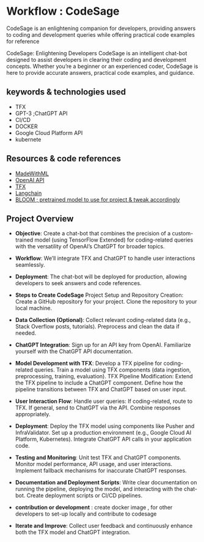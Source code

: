 # Workflow : CodeSage 
CodeSage is an enlightening companion for developers, providing answers to coding and development queries while offering practical code examples for reference

CodeSage: Enlightening Developers
CodeSage is an intelligent chat-bot designed to assist developers in clearing their coding and development concepts. Whether you’re a beginner or an experienced coder, CodeSage is here to provide accurate answers, practical code examples, and guidance.
## keywords & technologies used 
   - TFX
   - GPT-3 ;ChatGPT API
   - CI/CD
   - DOCKER
   - Google Cloud Platform API
   - kubernete

## Resources & code references  
   - [MadeWithML](https://madewithml.com/#course)
   - [OpenAI API](https://platform.openai.com/docs/overview)
   - [TFX](https://www.tensorflow.org/tfx)
   - [Langchain](https://www.langchain.com/)
   - [BLOOM ; pretrained model to use for project & tweak accordingly](https://huggingface.co/docs/transformers/model_doc/bloom)
## Project Overview

  - **Objective**: Create a chat-bot that combines the precision of a custom-trained model (using TensorFlow Extended) for coding-related queries with the versatility of OpenAI’s ChatGPT for broader topics.
 
  - **Workflow**: We’ll integrate TFX and ChatGPT to handle user interactions seamlessly.
 
  - **Deployment**: The chat-bot will be deployed for production, allowing developers to seek answers and code references.
 
  - **Steps to Create CodeSage**
Project Setup and Repository Creation:
Create a GitHub repository for your project.
Clone the repository to your local machine.

  - **Data Collection (Optional)**:
Collect relevant coding-related data (e.g., Stack Overflow posts, tutorials).
Preprocess and clean the data if needed.

   - **ChatGPT Integration**:
Sign up for an API key from OpenAI.
Familiarize yourself with the ChatGPT API documentation.

   - **Model Development with TFX**:
Develop a TFX pipeline for coding-related queries.
Train a model using TFX components (data ingestion, preprocessing, training, evaluation).
TFX Pipeline Modification:
Extend the TFX pipeline to include a ChatGPT component.
Define how the pipeline transitions between TFX and ChatGPT based on user input.

   - **User Interaction Flow**:
Handle user queries:
If coding-related, route to TFX.
If general, send to ChatGPT via the API.
Combine responses appropriately.

   - **Deployment**:
Deploy the TFX model using components like Pusher and InfraValidator.
Set up a production environment (e.g., Google Cloud AI Platform, Kubernetes).
Integrate ChatGPT API calls in your application code.

   - **Testing and Monitoring**:
Unit test TFX and ChatGPT components.
Monitor model performance, API usage, and user interactions.
Implement fallback mechanisms for inaccurate ChatGPT responses.

   - **Documentation and Deployment Scripts**:
Write clear documentation on running the pipeline, deploying the model, and interacting with the chat-bot.
Create deployment scripts or CI/CD pipelines.

   - **contribution or development** :
  create docker image , for other developers to set-up locally and contribute to codesage
  
   - **Iterate and Improve**:
Collect user feedback and continuously enhance both the TFX model and ChatGPT integration.

